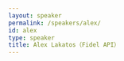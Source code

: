```yaml
---
layout: speaker
permalink: /speakers/alex/
id: alex
type: speaker
title: Alex Lakatos（Fidel API）
---
```

